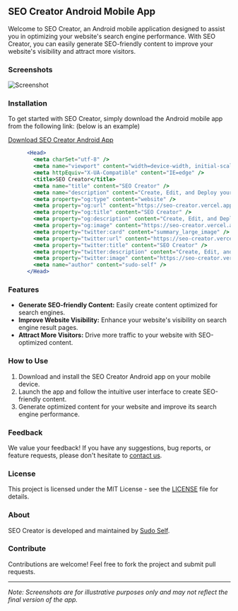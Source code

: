 ## SEO Creator Android Mobile App

Welcome to SEO Creator, an Android mobile application designed to assist you in optimizing your website's search engine performance. With SEO Creator, you can easily generate SEO-friendly content to improve your website's visibility and attract more visitors.

### Screenshots

![Screenshot ](https://github.com/sudo-self/seo-creator/assets/119916323/3ee9a87a-0d4f-4be6-b3d0-b69d08f8e6a2)

### Installation

To get started with SEO Creator, simply download the Android mobile app from the following link:
(below is an example)

[Download SEO Creator Android App](https://github.com/sudo-self/seo-creator/archive/refs/tags/seo.zip)



```jsx
      <Head>
        <meta charSet="utf-8" />
        <meta name="viewport" content="width=device-width, initial-scale=1" />
        <meta httpEquiv="X-UA-Compatible" content="IE=edge" />
        <title>SEO Creator</title>
        <meta name="title" content="SEO Creator" />
        <meta name="description" content="Create, Edit, and Deploy your SEO" />
        <meta property="og:type" content="website" />
        <meta property="og:url" content="https://seo-creator.vercel.app" />
        <meta property="og:title" content="SEO Creator" />
        <meta property="og:description" content="Create, Edit, and Deploy your SEO" />
        <meta property="og:image" content="https://seo-creator.vercel.app/icon-512.png" />
        <meta property="twitter:card" content="summary_large_image" />
        <meta property="twitter:url" content="https://seo-creator.vercel.app" />
        <meta property="twitter:title" content="SEO Creator" />
        <meta property="twitter:description" content="Create, Edit, and Deploy your SEO" />
        <meta property="twitter:image" content="https://seo-creator.vercel.app/icon-512.png" />
        <meta name="author" content="sudo-self" />
      </Head>
```

### Features

- **Generate SEO-friendly Content:** Easily create content optimized for search engines.
- **Improve Website Visibility:** Enhance your website's visibility on search engine result pages.
- **Attract More Visitors:** Drive more traffic to your website with SEO-optimized content.

### How to Use

1. Download and install the SEO Creator Android app on your mobile device.
2. Launch the app and follow the intuitive user interface to create SEO-friendly content.
3. Generate optimized content for your website and improve its search engine performance.

### Feedback

We value your feedback! If you have any suggestions, bug reports, or feature requests, please don't hesitate to [contact us](mailto:seo.creator@example.com).

### License

This project is licensed under the MIT License - see the [LICENSE](https://github.com/sudo-self/seo-creator/LICENSE) file for details.

### About

SEO Creator is developed and maintained by [Sudo Self](https://github.com/sudo-self).

### Contribute

Contributions are welcome! Feel free to fork the project and submit pull requests.

---

*Note: Screenshots are for illustrative purposes only and may not reflect the final version of the app.*

